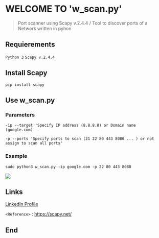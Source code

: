 # WELCOME TO 'w_scan.py'
> Port scanner using Scapy v.2.4.4 / Tool to discover ports of a Network written in pyhon

## Requierements
`Python 3`
`Scapy v.2.4.4`

## Install Scapy
    pip install scapy

## Use w_scan.py
### Parameters
`-ip --target 'Specify IP address (8.8.8.8) or Domain name (google.com)'`

`-p --ports 'Specify ports to scan (21 22 80 443 8080 ... ) or not assign to scan all ports'`

### Example
    sudo python3 w_scan.py -ip google.com -p 22 80 443 8080

![](https://media-exp1.licdn.com/dms/image/C4E22AQG-P9XIadyvzA/feedshare-shrink_2048_1536/0/1658505602081?e=1661385600&v=beta&t=7M-DxKvvviTB5P_G6oo6f5SY0qswQ-pZnSy1O1fepJ8)


## Links

[LinkedIn Profile](https://www.linkedin.com/in/walther-galan-vite-700932235/ "Perfil Linkdln")

`<Reference>` : <https://scapy.net/>

## End

